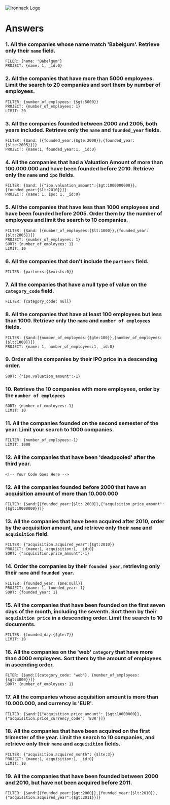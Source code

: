 ![Ironhack Logo](https://i.imgur.com/1QgrNNw.png)

# Answers

### 1. All the companies whose name match 'Babelgum'. Retrieve only their `name` field.
````
FILER: {name: "Babelgum"}
PROJECT: {name: 1, _id:0}
````
### 2. All the companies that have more than 5000 employees. Limit the search to 20 companies and sort them by **number of employees**.
````
FILTER: {number_of_employees: {$gt:5000}}
PROJECT: {number_of_employees: 1}
LIMIT: 20
````
### 3. All the companies founded between 2000 and 2005, both years included. Retrieve only the `name` and `founded_year` fields.
````
FILTER: {$and: [{founded_year:{$gte:2000}},{founded_year:{$lte:2005}}]}
PROJECT: {name:1, founded_year:1, _id:0}
````
### 4. All the companies that had a Valuation Amount of more than 100.000.000 and have been founded before 2010. Retrieve only the `name` and `ipo` fields.
````
FILTER: {$and: [{"ipo.valuation_amount":{$gt:1000000000}},{founded_year:{$lt:2010}}]}
PROJECT: {name: 1, ipo: 1, _id:0}
````
### 5. All the companies that have less than 1000 employees and have been founded before 2005. Order them by the number of employees and limit the search to 10 companies.
````
FILTER: {$and: [{number_of_employees:{$lt:1000}},{founded_year:{$lt:2005}}]}
PROJECT: {number_of_employees: 1}
SORT: {number_of_employees: 1}
LIMIT: 10
````
### 6. All the companies that don't include the `partners` field.
````
FILTER: {partners:{$exists:0}} 
````
### 7. All the companies that have a null type of value on the `category_code` field.
````
FILTER: {category_code: null}
````
### 8. All the companies that have at least 100 employees but less than 1000. Retrieve only the `name` and `number of employees` fields.
````
FILTER: {$and:[{number_of_employees:{$gte:100}},{number_of_employees:{$lt:1000}}]}
PROJECT: {name: 1, number_of_employees:1, _id:0}
````
### 9. Order all the companies by their IPO price in a descending order.
````
SORT: {"ipo.valuation_amount":-1}
````
### 10. Retrieve the 10 companies with more employees, order by the `number of employees`
````
SORT: {number_of_employees:-1}
LIMIT: 10
````
### 11. All the companies founded on the second semester of the year. Limit your search to 1000 companies.
````
FILTER: {number_of_employees:-1}
LIMIT: 1000
````
### 12. All the companies that have been 'deadpooled' after the third year.
````
<!-- Your Code Goes Here -->
````
### 12. All the companies founded before 2000 that have an acquisition amount of more than 10.000.000
````
FILTER: {$and:[{founded_year:{$lt: 2000}},{"acquisition.price_amount":{$gt:10000000}}]}
````
### 13. All the companies that have been acquired after 2010, order by the acquisition amount, and retrieve only their `name` and `acquisition` field.
````
FILTER: {"acquisition.acquired_year":{$gt:2010}}
PROJECT: {name:1, acquisition:1, _id:0}
SORT: {"acquisition.price_amount":-1}
````
### 14. Order the companies by their `founded year`, retrieving only their `name` and `founded year`.
````
FILTER: {founded_year: {$ne:null}}
PROJECT: {name: 1, founded_year: 1}
SORT: {founded_year: 1}
````
### 15. All the companies that have been founded on the first seven days of the month, including the seventh. Sort them by their `acquisition price` in a descending order. Limit the search to 10 documents.
````
FILTER: {founded_day:{$gte:7}} 
LIMIT: 10
````
### 16. All the companies on the 'web' `category` that have more than 4000 employees. Sort them by the amount of employees in ascending order.
````
FLTER: {$and:[{category_code: "web"}, {number_of_employees:{$gt:4000}}]}
SORT: {number_of_employees: 1}
````
### 17. All the companies whose acquisition amount is more than 10.000.000, and currency is 'EUR'.
````
FILTER: {$and:[{"acquisition.price_amount": {$gt:10000000}},{"acquisition.price_currency_code": 'EUR'}]}
````

### 18. All the companies that have been acquired on the first trimester of the year. Limit the search to 10 companies, and retrieve only their `name` and `acquisition` fields.
````
FILTER: {"acquisition.acquired_month": {$lte:3}}
PROJECT: {name:1, acquisition:1, _id:0}
LIMIT: 10
````
### 19. All the companies that have been founded between 2000 and 2010, but have not been acquired before 2011.
````
FILTER: {$and:[{founded_year:{$gt:2000}},{founded_year:{$lt:2010}},{"acquisition.acquired_year":{$gt:2011}}]}
````
